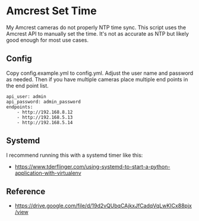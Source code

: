 # Amcrest Set Time
My Amcrest cameras do not properly NTP time sync. This script uses the Amcrest API to
manually set the time. It's not as accurate as NTP but likely good enough for most use
cases. 

## Config
Copy config.example.yml to config.yml. Adjust the user name and password as needed. Then
if you have multiple cameras place multiple end points in the end point list.
```
api_user: admin
api_password: admin_password
endpoints:
    - http://192.168.8.12
    - http://192.168.5.13
    - http://192.168.5.14
```

## Systemd
I recommend running this with a systemd timer like this:
- https://www.tderflinger.com/using-systemd-to-start-a-python-application-with-virtualenv

## Reference 
- https://drive.google.com/file/d/19d2vQUbqCAjkxJfCadqVqLwKICx88pjx/view